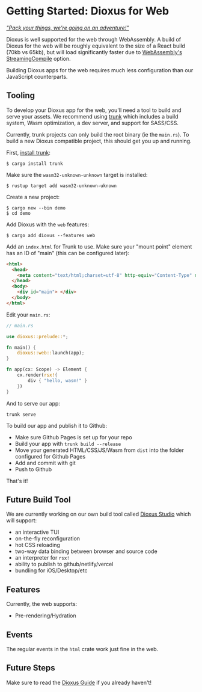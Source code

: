 # Getting Started: Dioxus for Web

[*"Pack your things, we're going on an adventure!"*](https://trunkrs.dev)

Dioxus is well supported for the web through WebAssembly. A build of Dioxus for the web will be roughly equivalent to the size of a React build (70kb vs 65kb), but will load significantly faster due to [WebAssembly's StreamingCompile](https://hacks.mozilla.org/2018/01/making-webassembly-even-faster-firefoxs-new-streaming-and-tiering-compiler/) option.

Building Dioxus apps for the web requires much less configuration than our JavaScript counterparts.

## Tooling

To develop your Dioxus app for the web, you'll need a tool to build and serve your assets. We recommend using [trunk](https://trunkrs.dev) which includes a build system, Wasm optimization, a dev server, and support for SASS/CSS.

Currently, trunk projects can only build the root binary (ie the `main.rs`). To build a new Dioxus compatible project, this should get you up and running.

First, [install trunk](https://trunkrs.dev/#install):
```shell
$ cargo install trunk
```

Make sure the `wasm32-unknown-unknown` target is installed:
```shell
$ rustup target add wasm32-unknown-uknown
```

Create a new project:

```shell
$ cargo new --bin demo
$ cd demo
```

Add Dioxus with the `web` features:

```
$ cargo add dioxus --features web
```

Add an `index.html` for Trunk to use. Make sure your "mount point" element has an ID of "main" (this can be configured later):

```html
<html>
  <head>
    <meta content="text/html;charset=utf-8" http-equiv="Content-Type" name="viewport" content="width=device-width, initial-scale=1.0" charset="UTF-8">
  </head>
  <body>
    <div id="main"> </div>
  </body>
</html>
```

Edit your `main.rs`:
```rust
// main.rs

use dioxus::prelude::*;

fn main() {
    dioxus::web::launch(app);
}

fn app(cx: Scope) -> Element {
    cx.render(rsx!{
        div { "hello, wasm!" }
    })
}
```


And to serve our app:

```shell
trunk serve
```

To build our app and publish it to Github:

- Make sure Github Pages is set up for your repo
- Build your app with `trunk build --release`
- Move your generated HTML/CSS/JS/Wasm from `dist` into the folder configured for Github Pages
- Add and commit with git
- Push to Github

That's it!

## Future Build Tool

We are currently working on our own build tool called [Dioxus Studio](http://github.com/dioxusLabs/studio) which will support:
- an interactive TUI
- on-the-fly reconfiguration
- hot CSS reloading
- two-way data binding between browser and source code
- an interpreter for `rsx!` 
- ability to publish to github/netlify/vercel
- bundling for iOS/Desktop/etc

## Features

Currently, the web supports:

- Pre-rendering/Hydration

## Events

The regular events in the `html` crate work just fine in the web.


## Future Steps

Make sure to read the [Dioxus Guide](https://dioxuslabs.com/guide) if you already haven't!
